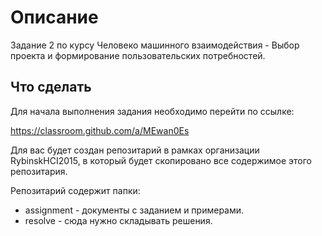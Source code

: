 # Описание
Задание 2 по курсу Человеко машинного взаимодействия - Выбор проекта и формирование пользовательских потребностей.

## Что сделать
Для начала выполнения задания необходимо перейти по ссылке:

https://classroom.github.com/a/MEwan0Es

Для вас будет создан репозитарий в рамках организации RybinskHCI2015, в который будет скопировано все содержимое этого репозитария.

Репозитарий содержит папки:
* assignment - документы с заданием и примерами.
* resolve - сюда нужно складывать решения.
